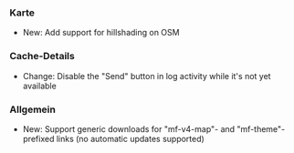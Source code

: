 
### Karte
- New: Add support for hillshading on OSM

### Cache-Details
- Change: Disable the "Send" button in log activity while it's not yet available

### Allgemein
- New: Support generic downloads for "mf-v4-map"- and "mf-theme"-prefixed links (no automatic updates supported)
